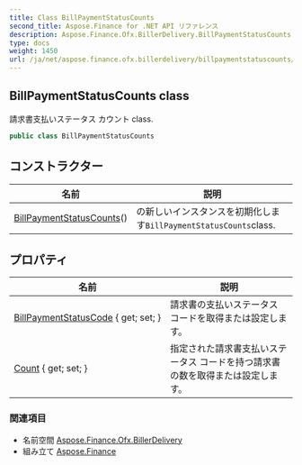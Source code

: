 ```yaml
---
title: Class BillPaymentStatusCounts
second_title: Aspose.Finance for .NET API リファレンス
description: Aspose.Finance.Ofx.BillerDelivery.BillPaymentStatusCounts クラス. 請求書支払いステータス カウント class.
type: docs
weight: 1450
url: /ja/net/aspose.finance.ofx.billerdelivery/billpaymentstatuscounts/
---
```

## BillPaymentStatusCounts class

請求書支払いステータス カウント class.

```csharp
public class BillPaymentStatusCounts
```

## コンストラクター

| 名前 | 説明 |
| --- | --- |
| [BillPaymentStatusCounts](billpaymentstatuscounts/)() | の新しいインスタンスを初期化します`BillPaymentStatusCounts`class. |

## プロパティ

| 名前 | 説明 |
| --- | --- |
| [BillPaymentStatusCode](../../aspose.finance.ofx.billerdelivery/billpaymentstatuscounts/billpaymentstatuscode/) { get; set; } | 請求書の支払いステータス コードを取得または設定します。 |
| [Count](../../aspose.finance.ofx.billerdelivery/billpaymentstatuscounts/count/) { get; set; } | 指定された請求書支払いステータス コードを持つ請求書の数を取得または設定します。 |

### 関連項目

* 名前空間 [Aspose.Finance.Ofx.BillerDelivery](../../aspose.finance.ofx.billerdelivery/)
* 組み立て [Aspose.Finance](../../)


